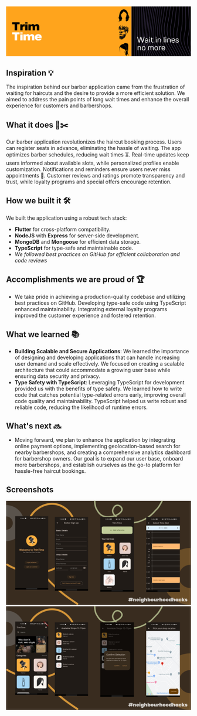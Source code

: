 ![banner](./screenshots/banner.png)

## Inspiration 💡

The inspiration behind our barber application came from the frustration of waiting for haircuts and the desire to provide a more efficient solution. We aimed to address the pain points of long wait times and enhance the overall experience for customers and barbershops.

## What it does 📲✂️

Our barber application revolutionizes the haircut booking process. Users can register seats in advance, eliminating the hassle of waiting. The app optimizes barber schedules, reducing wait times ⏳. Real-time updates keep users informed about available slots, while personalized profiles enable customization. Notifications and reminders ensure users never miss appointments 📅. Customer reviews and ratings promote transparency and trust, while loyalty programs and special offers encourage retention.

## How we built it 🛠️

We built the application using a robust tech stack:

- **Flutter**  for cross-platform compatibility.
- **NodeJS** with **Express** for server-side development.
- **MongoDB** and **Mongoose** for efficient data storage.
- **TypeScript** for type-safe and maintainable code.
- _We followed best practices on GitHub for efficient collaboration and code reviews_

## Accomplishments we are proud of 🏆

- We take pride in achieving a production-quality codebase and utilizing best practices on GitHub. Developing type-safe code using TypeScript enhanced maintainability. Integrating external loyalty programs improved the customer experience and fostered retention.

## What we learned 📚
- **Building Scalable and Secure Applications**: We learned the importance of designing and developing applications that can handle increasing user demand and scale effectively. We focused on creating a scalable architecture that could accommodate a growing user base while ensuring data security and privacy.
- **Type Safety with TypeScript**: Leveraging TypeScript for development provided us with the benefits of type safety. We learned how to write code that catches potential type-related errors early, improving overall code quality and maintainability. TypeScript helped us write robust and reliable code, reducing the likelihood of runtime errors.

## What's next 🔜

- Moving forward, we plan to enhance the application by integrating online payment options, implementing geolocation-based search for nearby barbershops, and creating a comprehensive analytics dashboard for barbershop owners. Our goal is to expand our user base, onboard more barbershops, and establish ourselves as the go-to platform for hassle-free haircut bookings.

## Screenshots

![Screenshot1](./screenshots/screenshot_1.png)
![Screenshot2](./screenshots/screenshot_2.png)